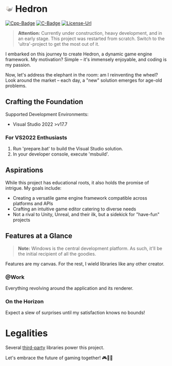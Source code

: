 ﻿# <img src="https://github.com/dodecai/hedron/blob/main/Assets/Logos/Hedron.png" alt="Logo" width="24"/> Hedron #

[Cpp-Badge]: https://img.shields.io/badge/C%2B%2B-23-blue
[C-Badge]: https://img.shields.io/badge/C-17-blue
[License-Badge]: https://img.shields.io/badge/License-MIT-blue

[Cpp-Url]: https://en.wikipedia.org/wiki/C%2B%2B
[C-Url]: https://en.wikipedia.org/wiki/C_(programming_language)
[License-Url]: https://opensource.org/licenses/MIT

[![Cpp-Badge]][Cpp-Url]
[![C-Badge]][C-Url]
[![License-Url][License-Badge]][License-Url]


> **Attention:** Currently under construction, heavy development, and in an early stage.
This project was restarted from scratch. Switch to the 'ultra'-project to get the most out of it.

I embarked on this journey to create Hedron, a dynamic game engine framework. My motivation? Simple – it's immensely enjoyable, and coding is my passion.

Now, let's address the elephant in the room: am I reinventing the wheel? Look around the market – each day, a "new" solution emerges for age-old problems.

## Crafting the Foundation

Supported Development Environments:
- Visual Studio 2022 >v17.7

### For VS2022 Enthusiasts
1. Run 'prepare.bat' to build the Visual Studio solution.
2. In your developer console, execute 'msbuild'.

## Aspirations

While this project has educational roots, it also holds the promise of intrigue. My goals include:
- Creating a versatile game engine framework compatible across platforms and APIs
- Crafting an intuitive game editor catering to diverse needs
- Not a rival to Unity, Unreal, and their ilk, but a sidekick for "have-fun" projects

## Features at a Glance

> **Note:** Windows is the central development platform. As such, it'll be the initial recipient of all the goodies.

Features are my canvas. For the rest, I wield libraries like any other creator.

### @Work
Everything revolving around the application and its renderer.

### On the Horizon
Expect a slew of surprises until my satisfaction knows no bounds!

# Legalities

Several [third-party](3rd-Party/ReadMe.md "3rd-Party") libraries power this project.

Let's embrace the future of gaming together! 🎮🌟🚀
